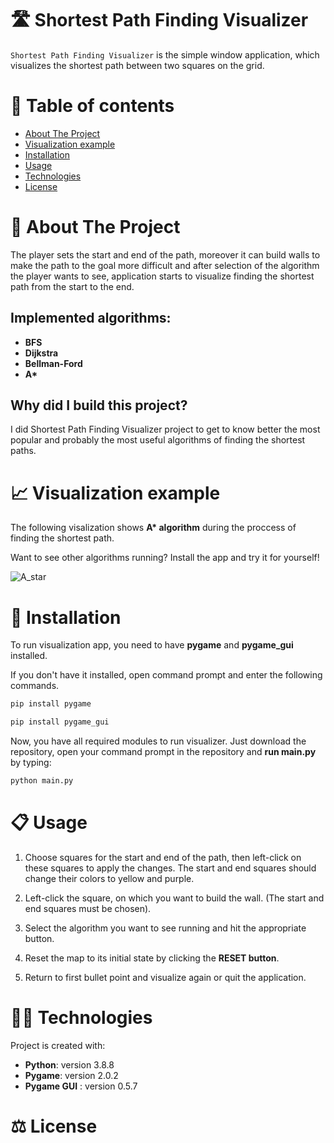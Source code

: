 # 🛣️ Shortest Path Finding Visualizer

`Shortest Path Finding Visualizer` is the simple window application, which visualizes the shortest path between two squares on the grid.

# 📜 Table of contents
* [About The Project](#about-the-project)
* [Visualization example](#visualization)
* [Installation](#installation)
* [Usage](#usage)
* [Technologies](#technologies)
* [License](#license)


<h1 id="about-the-project"> 📘 About The Project </h1>
The player sets the start and end of the path, moreover it can build walls to make the path to the goal more difficult and after selection of the algorithm the player wants to see, application starts to visualize finding the shortest path from the start to the end.

## Implemented algorithms:
- <strong>BFS
- Dijkstra
- Bellman-Ford
- A*</strong>

## Why did I build this project?
I did Shortest Path Finding Visualizer project to get to know better the most popular and probably the most useful algorithms of finding the shortest paths.

<h1 id="visualization"> 📈 Visualization example </h1>
The following visalization shows <strong>A* algorithm</strong> during the proccess of finding the shortest path.
<p>Want to see other algorithms running? Install the app and try it for yourself!</p>

![A_star](https://user-images.githubusercontent.com/67509491/136714105-2d5445c6-c317-430d-a419-0c0081261867.gif)


<h1 id="installation"> 🔧 Installation </h1>
To run visualization app, you need to have <strong>pygame</strong> and <strong>pygame_gui</strong> installed.

<p>If you don't have it installed, open command prompt and enter the following commands.</p>

```bash
pip install pygame
```

```bash
pip install pygame_gui
```

<p>Now, you have all required modules to run visualizer. Just download the repository, open your command prompt in the repository and <strong>run main.py</strong> by typing:</p>

```bash
python main.py
```

<h1 id="usage"> 📋 Usage </h1>

1. Choose squares for the start and end of the path, then left-click on these squares to apply the changes. The start and end squares should change their colors to yellow and purple.

2.  Left-click the square, on which you want to build the wall. (The start and end squares must be chosen).

3. Select the algorithm you want to see running and hit the appropriate button.

4. Reset the map to its initial state by clicking the <strong>RESET button</strong>.

5. Return to first bullet point and visualize again or quit the application.


<h1 id="technologies"> 👨‍💻 Technologies </h1>

Project is created with:
- **Python**: version 3.8.8
- **Pygame**: version 2.0.2
- **Pygame GUI** : version 0.5.7

<h1 id ="license"> ⚖️ License </h1>
